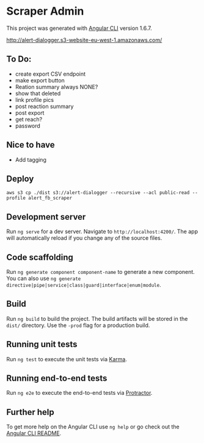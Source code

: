 # Scraper Admin

This project was generated with [Angular CLI](https://github.com/angular/angular-cli) version 1.6.7.

http://alert-dialogger.s3-website-eu-west-1.amazonaws.com/

## To Do:
- create export CSV endpoint
- make export button
- Reation summary always NONE?
- show that deleted
- link profile pics
- post reaction summary
- post export
- get reach?
- password

## Nice to have
- Add tagging




## Deploy
```aws s3 cp ./dist s3://alert-dialogger --recursive --acl public-read --profile alert_fb_scraper```


## Development server

Run `ng serve` for a dev server. Navigate to `http://localhost:4200/`. The app will automatically reload if you change any of the source files.

## Code scaffolding

Run `ng generate component component-name` to generate a new component. You can also use `ng generate directive|pipe|service|class|guard|interface|enum|module`.

## Build

Run `ng build` to build the project. The build artifacts will be stored in the `dist/` directory. Use the `-prod` flag for a production build.

## Running unit tests

Run `ng test` to execute the unit tests via [Karma](https://karma-runner.github.io).

## Running end-to-end tests

Run `ng e2e` to execute the end-to-end tests via [Protractor](http://www.protractortest.org/).

## Further help

To get more help on the Angular CLI use `ng help` or go check out the [Angular CLI README](https://github.com/angular/angular-cli/blob/master/README.md).
